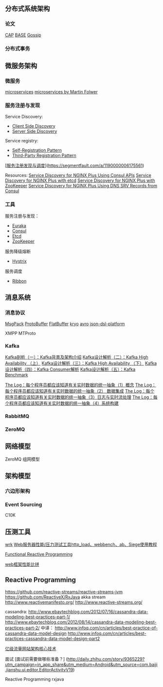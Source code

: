 ## 分布式系统架构
### 论文
[CAP](https://zh.wikipedia.org/wiki/CAP%E5%AE%9A%E7%90%86)
[BASE](http://queue.acm.org/detail.cfm?id=1394128)
[Gossip](https://en.wikipedia.org/wiki/Gossip_protocol)

### 分布式事务

## 微服务架构

### 微服务
[microservices](http://microservices.io/patterns/microservices.html)
[microservices by Martin Folwer](https://martinfowler.com/articles/microservices.html)

### 服务注册与发现
Service Discovery:
- [Client Side Discovery](http://microservices.io/patterns/client-side-discovery.html)
- [Server Side Discovery](http://microservices.io/patterns/server-side-discovery.html)

Service registry:
- [Self-Registration Pattern](http://microservices.io/patterns/self-registration.html)
- [Third-Party Registration Pattern](http://microservices.io/patterns/3rd-party-registration.html)

[[服务注册发现与调度](https://segmentfault.com/a/1190000006175561)](https://segmentfault.com/a/1190000006175561)

Resources: 
[Service Discovery for NGINX Plus Using Consul APIs](https://www.nginx.com/blog/service-discovery-with-nginx-plus-and-consul/?utm_source=service-discovery-nginx-plus-srv-records-consul-dns&utm_medium=blog&utm_campaign=DevOps)
[Service Discovery for NGINX Plus with etcd](https://www.nginx.com/blog/service-discovery-nginx-plus-etcd/?utm_source=service-discovery-nginx-plus-srv-records-consul-dns&utm_medium=blog&utm_campaign=DevOps)
[Service Discovery for NGINX Plus with ZooKeeper](https://www.nginx.com/blog/service-discovery-nginx-plus-zookeeper/?utm_source=service-discovery-nginx-plus-srv-records-consul-dns&utm_medium=blog&utm_campaign=DevOps)
[Service Discovery for NGINX Plus Using DNS SRV Records from Consul](https://www.nginx.com/blog/service-discovery-nginx-plus-srv-records-consul-dns/)

### 工具
服务注册与发现：
- [Euraka](https://github.com/Netflix/eureka)
- [Consul](https://github.com/consul/consul)
- [Etcd](https://github.com/coreos/etcd)
- [ZooKeeper]()

服务降级熔断
- [Hystrix](https://github.com/Netflix/Hystrix)

服务调度
- [Ribbon](https://github.com/Netflix/ribbon)


## 消息系统
### 消息协议
[MsgPack](https://github.com/msgpack/msgpack/blob/master/spec.md)
[ProtoBuffer](https://developers.google.com/protocol-buffers/docs/proto3)
[FlatBuffer](https://google.github.io/flatbuffers/)
[kryo](https://github.com/EsotericSoftware/kryo)
[avro](http://avro.apache.org/docs/current/)
[json-dsl-platform](https://dsl-platform.com/)

XMPP
MTProto

### Kafka
[Kafka剖析（一）：Kafka背景及架构介绍](http://www.infoq.com/cn/articles/kafka-analysis-part-1?utm_source=infoq&utm_campaign=user_page&utm_medium=link)
[Kafka设计解析（二）：Kafka High Availability （上）](http://www.infoq.com/cn/articles/kafka-analysis-part-2?utm_source=infoq&utm_campaign=user_page&utm_medium=link)
[Kafka设计解析（三）：Kafka High Availability （下）](http://www.infoq.com/cn/articles/kafka-analysis-part-3?utm_source=infoq&utm_campaign=user_page&utm_medium=link)
[Kafka设计解析（四）：Kafka Consumer解析](http://www.infoq.com/cn/articles/kafka-analysis-part-4?utm_source=infoq&utm_campaign=user_page&utm_medium=link)
[Kafka设计解析（五）：Kafka Benchmark](http://www.infoq.com/cn/articles/kafka-analysis-part-5?utm_source=infoq&utm_campaign=user_page&utm_medium=link)

[The Log：每个程序员都应该知道有关实时数据的统一抽象（1）概念](http://blog.jobbole.com/89674/)
[The Log：每个程序员都应该知道有关实时数据的统一抽象（2） 数据集成](http://blog.jobbole.com/89688/)
[The Log：每个程序员都应该知道有关实时数据的统一抽象（3）日志与实时流处理](http://blog.jobbole.com/89703/)
[The Log：每个程序员都应该知道有关实时数据的统一抽象（4）系统构建](http://blog.jobbole.com/89711/)

### RabbitMQ

### ZeroMQ

## 网络模型
ZeroMQ 组网模型

## 架构模型
### 六边形架构 

### Event Sourcing


C10K

## 压测工具
[wrk](https://github.com/wg/wrk/wiki/Installing-Wrk-on-Linux)
[Web服务器性能/压力测试工具http_load、webbench、ab、Siege使用教程](https://www.vpser.net/opt/webserver-test.html)


[Functional Reactive Programming](https://stackoverflow.com/questions/1028250/what-is-functional-reactive-programming)

[web框架性能比拼](https://www.techempower.com/benchmarks/#section=intro&hw=ph&test=fortune)

## Reactive Programming
https://github.com/reactive-streams/reactive-streams-jvm
https://github.com/ReactiveX/RxJava
akka stream
http://www.reactivemanifesto.org/
http://www.reactive-streams.org/


cassandra:
http://www.ebaytechblog.com/2012/07/16/cassandra-data-modeling-best-practices-part-1/
http://www.ebaytechblog.com/2012/08/14/cassandra-data-modeling-best-practices-part-2/
中译：
http://www.infoq.com/cn/articles/best-practice-of-cassandra-data-model-design
http://www.infoq.com/cn/articles/best-practices-cassandra-data-model-design-part2

[亿级流量网站架构核心技术](http://jinnianshilongnian.iteye.com/blog/2347183)

面试
[面试前需要做哪些准备？] (http://daily.zhihu.com/story/9365229?utm_campaign=in_app_share&utm_medium=Android&utm_source=com.baiji.jianshu.ui.editor.EditorActivityV19)

Reactive Programming
rxjava